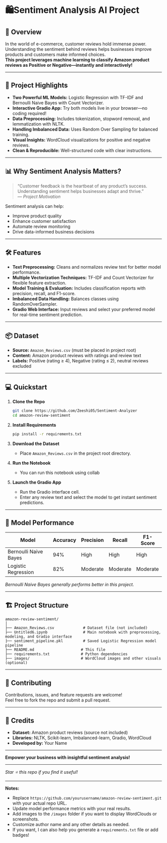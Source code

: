 # 🛍️Sentiment Analysis AI Project

## 🚀 Overview

In the world of e-commerce, customer reviews hold immense power. Understanding the sentiment behind reviews helps businesses improve products and customers make informed choices.  
**This project leverages machine learning to classify Amazon product reviews as Positive or Negative—instantly and interactively!**

---

## 🎯 Project Highlights

- **Two Powerful ML Models:** Logistic Regression with TF-IDF and Bernoulli Naive Bayes with Count Vectorizer.  
- **Interactive Gradio App:** Try both models live in your browser—no coding required!  
- **Data Preprocessing:** Includes tokenization, stopword removal, and lemmatization with NLTK.  
- **Handling Imbalanced Data:** Uses Random Over Sampling for balanced training.  
- **Visual Insights:** WordCloud visualizations for positive and negative reviews.  
- **Clean & Reproducible:** Well-structured code with clear instructions.  

---

## 📊 Why Sentiment Analysis Matters?

> “Customer feedback is the heartbeat of any product’s success. Understanding sentiment helps businesses adapt and thrive.”  
> — *Project Motivation*

Sentiment analysis can help:

- Improve product quality  
- Enhance customer satisfaction  
- Automate review monitoring  
- Drive data-informed business decisions  

---

## 🛠️ Features

- **Text Preprocessing:** Cleans and normalizes review text for better model performance.  
- **Multiple Vectorization Techniques:** TF-IDF and Count Vectorizer for flexible feature extraction.  
- **Model Training & Evaluation:** Includes classification reports with precision, recall, and F1-score.  
- **Imbalanced Data Handling:** Balances classes using RandomOverSampler.  
- **Gradio Web Interface:** Input reviews and select your preferred model for real-time sentiment prediction.  

---

## 📦 Dataset

- **Source:** `Amazon_Reviews.csv` (must be placed in project root)  
- **Content:** Amazon product reviews with ratings and review text  
- **Labels:** Positive (rating ≥ 4), Negative (rating ≤ 2), neutral reviews excluded  

---

## 💻 Quickstart

1. **Clone the Repo**

   ```bash
   git clone https://github.com/Zeeshi05/Sentiment-Analyzer
   cd amazon-review-sentiment
   ```

2. **Install Requirements**

   ```bash
   pip install -r requirements.txt
   ```

3. **Download the Dataset**

   * Place `Amazon_Reviews.csv` in the project root directory.

4. **Run the Notebook**

   * You can run this notebook using collab 

5. **Launch the Gradio App**

   * Run the Gradio interface cell.  
   * Enter any review text and select the model to get instant sentiment predictions.

---

## 🧠 Model Performance

| Model                   | Accuracy | Precision | Recall   | F1-Score |
| ----------------------- | -------- | --------- | -------- | -------- |
| Bernoulli Naive Bayes   | 94%      | High      | High     | High     |
| Logistic Regression     | 82%      | Moderate  | Moderate | Moderate |

*Bernoulli Naive Bayes generally performs better in this project.*

---

## 🏗️ Project Structure

```
amazon-review-sentiment/
│
├── Amazon_Reviews.csv             # Dataset file (not included)
├── Untitled6.ipynb                # Main notebook with preprocessing, modeling, and Gradio interface
├── sentiment_pipeline.pkl         # Saved Logistic Regression model pipeline
├── README.md                     # This file
├── requirements.txt              # Python dependencies
├── images/                       # WordCloud images and other visuals (optional)
```

---

## 🤝 Contributing

Contributions, issues, and feature requests are welcome!  
Feel free to fork the repo and submit a pull request.

---

## 📢 Credits

* **Dataset:** Amazon product reviews (source not included)  
* **Libraries:** NLTK, Scikit-learn, Imbalanced-learn, Gradio, WordCloud  
* **Developed by:** Your Name

---

**Empower your business with insightful sentiment analysis!**

---

*Star ⭐ this repo if you find it useful!*

---

**Notes:**

- Replace `https://github.com/yourusername/amazon-review-sentiment.git` with your actual repo URL.  
- Update model performance metrics with your real results.  
- Add images to the `/images` folder if you want to display WordClouds or screenshots.  
- Customize author name and any other details as needed.  
- If you want, I can also help you generate a `requirements.txt` file or add badges!
